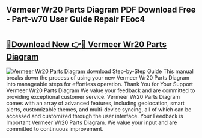 ## Vermeer Wr20 Parts Diagram PDF Download Free - Part-w70 User Guide Repair FEoc4

# <h2><a href="http://dfqshnv.blite.top/?on=Vermeer+Wr20+Parts+Diagram">🔗Download New 👉🔴 Vermeer Wr20 Parts Diagram</a></h2>

[![Vermeer Wr20 Parts Diagram download](https://i.imgur.com/lujVjoI.png)](http://dfqshnv.blite.top/?on=Vermeer+Wr20+Parts+Diagram)
Step-by-Step Guide This manual breaks down the process of using your new Vermeer Wr20 Parts Diagram into manageable steps for effortless operation. Thank You for Your Support Vermeer Wr20 Parts Diagram We value your feedback and are committed to providing exceptional customer service. Vermeer Wr20 Parts Diagram comes with an array of advanced features, including geolocation, smart alerts, customizable themes, and multi-device syncing, all of which can be accessed and customized through the user interface. Your Feedback is Important Vermeer Wr20 Parts Diagram. We value your input and are committed to continuous improvement.
